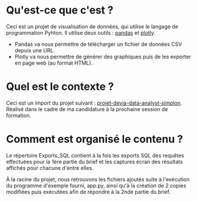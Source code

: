 # Qu'est-ce que c'est ?

Ceci est un projet de visualisation de données, qui utilise le langage de programmation Pyhton.
Il utilise deux outils : [pandas](https://pandas.pydata.org/about/) et [plotly](https://plotly.com/python/).

- Pandas va nous permettre de télécharger un fichier de données CSV depuis une URL.
- Plotly va nous permettre de générer des graphiques puis de les exporter en page web (au format HTML).

# Quel est le contexte ?

Ceci est un import du projet suivant : [projet-devia-data-analyst-simplon](https://github.com/paufabregat/projet-devia-data-analyst-simplon).
Réalisé dans le cadre de ma candidature à la prochaine session de formation.

# Comment est organisé le contenu ?

Le répertoire Exports_SQL contient à la fois les exports SQL des requêtes effectuées pour la 1ère partie du brief
et les captures écran des résultats affichés pour chacune d'entre elles.

À la racine du projet, nous retrouvons les fichiers ajoutés suite à l'exécution du programme d'exemple fourni, app.py,
ainsi qu'à la création de 2 copies modifiées puis exécutées afin de répondre à la 2nde partie du brief.
